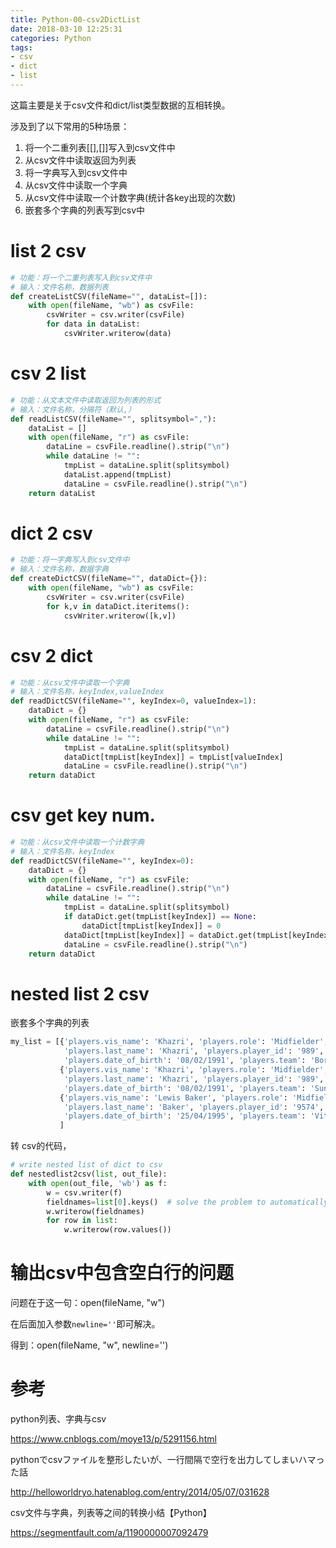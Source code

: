 ```yaml
---
title: Python-00-csv2DictList
date: 2018-03-10 12:25:31
categories: Python
tags:
- csv
- dict
- list
---
```




这篇主要是关于csv文件和dict/list类型数据的互相转换。

涉及到了以下常用的5种场景：

1. 将一个二重列表[[],[]]写入到csv文件中
2. 从csv文件中读取返回为列表
3. 将一字典写入到csv文件中
4. 从csv文件中读取一个字典
5. 从csv文件中读取一个计数字典(统计各key出现的次数)
6. 嵌套多个字典的列表写到csv中

# list 2 csv

```python
# 功能：将一个二重列表写入到csv文件中
# 输入：文件名称，数据列表
def createListCSV(fileName="", dataList=[]):
    with open(fileName, "wb") as csvFile:
        csvWriter = csv.writer(csvFile)
        for data in dataList:
            csvWriter.writerow(data)
```

# csv 2 list

```python
# 功能：从文本文件中读取返回为列表的形式
# 输入：文件名称，分隔符（默认,）
def readListCSV(fileName="", splitsymbol=","):
    dataList = []
    with open(fileName, "r") as csvFile:
        dataLine = csvFile.readline().strip("\n")
        while dataLine != "":
            tmpList = dataLine.split(splitsymbol)
            dataList.append(tmpList)
            dataLine = csvFile.readline().strip("\n")
    return dataList
```

# dict 2 csv

```python
# 功能：将一字典写入到csv文件中
# 输入：文件名称，数据字典
def createDictCSV(fileName="", dataDict={}):
    with open(fileName, "wb") as csvFile:
        csvWriter = csv.writer(csvFile)
        for k,v in dataDict.iteritems():
            csvWriter.writerow([k,v])
```

# csv 2 dict

```python
# 功能：从csv文件中读取一个字典
# 输入：文件名称，keyIndex,valueIndex
def readDictCSV(fileName="", keyIndex=0, valueIndex=1):
    dataDict = {}
    with open(fileName, "r") as csvFile:
        dataLine = csvFile.readline().strip("\n")
        while dataLine != "":
            tmpList = dataLine.split(splitsymbol)
            dataDict[tmpList[keyIndex]] = tmpList[valueIndex]
            dataLine = csvFile.readline().strip("\n")
    return dataDict
```

# csv get key num.

```python
# 功能：从csv文件中读取一个计数字典
# 输入：文件名称，keyIndex
def readDictCSV(fileName="", keyIndex=0):
    dataDict = {}
    with open(fileName, "r") as csvFile:
        dataLine = csvFile.readline().strip("\n")
        while dataLine != "":
            tmpList = dataLine.split(splitsymbol)
            if dataDict.get(tmpList[keyIndex]) == None:
                dataDict[tmpList[keyIndex]] = 0
            dataDict[tmpList[keyIndex]] = dataDict.get(tmpList[keyIndex]) + 1
            dataLine = csvFile.readline().strip("\n")
    return dataDict
```

# nested list 2 csv

嵌套多个字典的列表

```python
my_list = [{'players.vis_name': 'Khazri', 'players.role': 'Midfielder', 'players.country': 'Tunisia',
            'players.last_name': 'Khazri', 'players.player_id': '989', 'players.first_name': 'Wahbi',
            'players.date_of_birth': '08/02/1991', 'players.team': 'Bordeaux'},
           {'players.vis_name': 'Khazri', 'players.role': 'Midfielder', 'players.country': 'Tunisia',
            'players.last_name': 'Khazri', 'players.player_id': '989', 'players.first_name': 'Wahbi',
            'players.date_of_birth': '08/02/1991', 'players.team': 'Sunderland'},
           {'players.vis_name': 'Lewis Baker', 'players.role': 'Midfielder', 'players.country': 'England',
            'players.last_name': 'Baker', 'players.player_id': '9574', 'players.first_name': 'Lewis',
            'players.date_of_birth': '25/04/1995', 'players.team': 'Vitesse'}
           ]
```

转 csv的代码，

```python
# write nested list of dict to csv
def nestedlist2csv(list, out_file):
    with open(out_file, 'wb') as f:
        w = csv.writer(f)
        fieldnames=list[0].keys()  # solve the problem to automatically write the header
        w.writerow(fieldnames)
        for row in list:
            w.writerow(row.values())
```



# 输出csv中包含空白行的问题

问题在于这一句：open(fileName, "w")

在后面加入参数`newline=''`即可解决。

得到：open(fileName, "w", newline='')

# 参考

python列表、字典与csv

https://www.cnblogs.com/moye13/p/5291156.html

pythonでcsvファイルを整形したいが、一行間隔で空行を出力してしまいハマった話

http://helloworldryo.hatenablog.com/entry/2014/05/07/031628

csv文件与字典，列表等之间的转换小结【Python】

https://segmentfault.com/a/1190000007092479